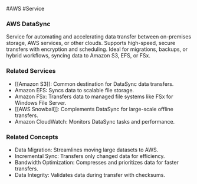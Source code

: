 #AWS #Service 
### AWS DataSync

Service for automating and accelerating data transfer between on-premises storage, AWS services, or other clouds. Supports high-speed, secure transfers with encryption and scheduling. Ideal for migrations, backups, or hybrid workflows, syncing data to Amazon S3, EFS, or FSx.

### Related Services

- [[Amazon S3]]: Common destination for DataSync data transfers.
- Amazon EFS: Syncs data to scalable file storage.
- Amazon FSx: Transfers data to managed file systems like FSx for Windows File Server.
- [[AWS Snowball]]: Complements DataSync for large-scale offline transfers.
- Amazon CloudWatch: Monitors DataSync tasks and performance.

### Related Concepts

- Data Migration: Streamlines moving large datasets to AWS.
- Incremental Sync: Transfers only changed data for efficiency.
- Bandwidth Optimization: Compresses and prioritizes data for faster transfers.
- Data Integrity: Validates data during transfer with checksums.